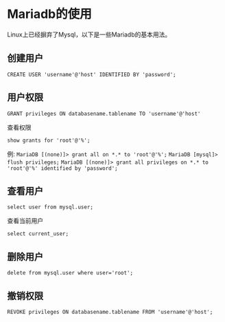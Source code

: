 # Mariadb的使用

Linux上已经摒弃了Mysql，以下是一些Mariadb的基本用法。

## 创建用户

`CREATE USER 'username'@'host' IDENTIFIED BY 'password';`

## 用户权限

`GRANT privileges ON databasename.tablename TO 'username'@'host'`

查看权限

`show grants for 'root'@'%';`

例:
`MariaDB [(none)]> grant all on *.* to 'root'@'%';`
`MariaDB [mysql]> flush privileges;`
`MariaDB [(none)]> grant all privileges on *.* to 'root'@'%' identified by 'password';`

## 查看用户

`select user from mysql.user;`

查看当前用户

`select current_user;`

## 删除用户

`delete from mysql.user where user='root';`

## 撤销权限

`REVOKE privileges ON databasename.tablename FROM 'username'@'host';`